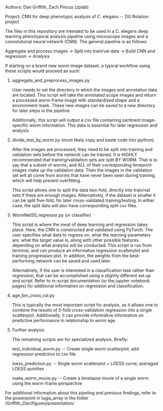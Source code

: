 Authors: Dan Griffith, Zach Pincus (zplab)

Project: CNN for deep phenotypic analysis of C. elegans -- DG Rotation project

The files in this repository are intended to be used in a C. elegans deep learning phenotypical 
analysis pipeline using microscope images and a convolutional neural network (CNN). The general 
pipeline is as follows:


Aggregate and process images -> Split into train/val data -> Build CNN and regression -> Analysis


If starting on a brand new worm image dataset, a typical workflow using these scripts would 
proceed as such:

1. aggregate_and_preprocess_images.py

	User needs to set the directory in which the images and annotation data are located. This
	script will take the annotated scope images and return a processed worm-frame image with
	standardized shape and a environment mask. These new images can be saved to a new directory
	for later steps in the pipeline.

	Additionally, this script will output a csv file containing pertinent image-specific worm
	information. This data is essential for later regression and analysis.

2. divide_test_by_worm.py (most likely copy and paste code into ipython)

	After the images are processed, they need to be split into training and validation sets
	before the network can be trained. It is HIGHLY recommended that training/validation sets
	are split BY WORM. That is to say that a subset of worms, and ALL of their corresponding
	timepoint images make up the validation data. Then the images in the validation set will
	all come from worms that have never been seen during training, which will help prevent 
	overfitting.

	This script allows one to split the data two-fold, directly into train/val sets 
	if there are enough images. Alternatively, if the dataset is smaller it can be split
	five-fold, for later cross-validated training/testing. In either case, the split data
	will also have corresponding split csv files.

3. WormNet50_regressor.py (or classifier)

	This script is where the meat of deep learning and regression takes place. Here, the CNN is 
	constructed and validated using PyTorch. The user specifies what data to regress on, what the 
	learning parameters are, what the target value is, along with other possible features 
	depending on what analysis will be conducted. This script is run from terminal, and can 
	produce an informative regression scatterplot and training progression plot. In addition, the 
	weights from the best-performing network can be saved and used later.

	Alternatively, if the user is interested in a classification task rather than regression, that
	can be accomplished using a slightly different set up and script. Refer to in-script 
	documentation (or the jupyter notebook pages) for additional information on regression and
	classification.

4. age_bin_cross_val.py

	This is typically the most important script for analysis, as it allows one to combine the 
	results of 5-fold cross-validation regression into a single scatterplot. Additionally, it
	can provide informative information on predictive performance in relationship to worm age.

5. Further analysis

	The remaining scripts are for specialized analysis. Briefly:

	test_individual_worm.py -- Create single worm scatterplot; add regression prediction to csv file
	
	loess_prediction.py -- Single worm scatterplot + LOESS curve; averaged LOESS quintiles
	
	make_worm_movie.py -- Create a timelapse movie of a single worm using the worm-frame perspective
	

For additional information about this pipeling and previous findings, refer to the powerpoint in
lugia_array in the folder /Griffith_Dan/figures/presentation/


